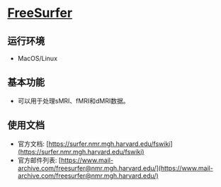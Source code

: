 # [FreeSurfer](https://surfer.nmr.mgh.harvard.edu/)

## 运行环境

* MacOS/Linux

## 基本功能

* 可以用于处理sMRI、fMRI和dMRI数据。

## 使用文档

* 官方文档: [https://surfer.nmr.mgh.harvard.edu/fswiki](https://surfer.nmr.mgh.harvard.edu/fswiki)
* 官方邮件列表: [https://www.mail-archive.com/freesurfer@nmr.mgh.harvard.edu/](https://www.mail-archive.com/freesurfer@nmr.mgh.harvard.edu/)
